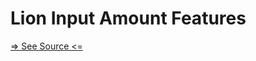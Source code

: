# Lion Input Amount Features

[=> See Source <=](../../../docs/components/inputs/input-amount-amount/features.md)
